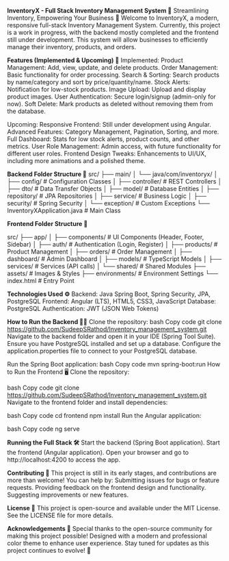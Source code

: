 **InventoryX - Full Stack Inventory Management System 🛒**
Streamlining Inventory, Empowering Your Business 💼
Welcome to InventoryX, a modern, responsive full-stack Inventory Management System. Currently, this project is a work in progress, with the backend mostly completed and the frontend still under development. This system will allow businesses to efficiently manage their inventory, products, and orders.

**Features (Implemented & Upcoming) 🚀**
Implemented:
Product Management: Add, view, update, and delete products.
Order Management: Basic functionality for order processing.
Search & Sorting: Search products by name/category and sort by price/quantity/name.
Stock Alerts: Notification for low-stock products.
Image Upload: Upload and display product images.
User Authentication: Secure login/signup (admin-only for now).
Soft Delete: Mark products as deleted without removing them from the database.

Upcoming:
Responsive Frontend: Still under development using Angular.
Advanced Features: Category Management, Pagination, Sorting, and more.
Full Dashboard: Stats for low stock alerts, product counts, and other metrics.
User Role Management: Admin access, with future functionality for different user roles.
Frontend Design Tweaks: Enhancements to UI/UX, including more animations and a polished theme.

**Backend Folder Structure 📂**
src/
├── main/
│   └── java/com/inventoryx/
│       ├── config/                 # Configuration Classes
│       ├── controller/             # REST Controllers
│       ├── dto/                    # Data Transfer Objects
│       ├── model/                  # Database Entities
│       ├── repository/             # JPA Repositories
│       ├── service/                # Business Logic
│       ├── security/               # Spring Security
│       └── exception/              # Custom Exceptions
└── InventoryXApplication.java     # Main Class

**Frontend Folder Structure 📂**

src/
├── app/
│   ├── components/                # UI Components (Header, Footer, Sidebar)
│   ├── auth/                      # Authentication (Login, Register)
│   ├── products/                  # Product Management
│   ├── orders/                    # Order Management
│   ├── dashboard/                 # Admin Dashboard
│   ├── models/                    # TypeScript Models
│   ├── services/                  # Services (API calls)
│   └── shared/                    # Shared Modules
├── assets/                        # Images & Styles
├── environments/                  # Environment Settings
└── index.html                     # Entry Point

**Technologies Used ⚙️**
Backend: Java Spring Boot, Spring Security, JPA, PostgreSQL
Frontend: Angular (LTS), HTML5, CSS3, JavaScript
Database: PostgreSQL
Authentication: JWT (JSON Web Tokens)

**How to Run the Backend 🏃‍♂️**
Clone the repository:
bash
Copy code
git clone https://github.com/SudeepSRathod/Inventory_management_system.git
Navigate to the backend folder and open it in your IDE (Spring Tool Suite).
Ensure you have PostgreSQL installed and set up a database.
Configure the application.properties file to connect to your PostgreSQL database.

Run the Spring Boot application:
bash
Copy code
mvn spring-boot:run
How to Run the Frontend 🖥️
Clone the repository:

bash
Copy code
git clone https://github.com/SudeepSRathod/Inventory_management_system.git
Navigate to the frontend folder and install dependencies:

bash
Copy code
cd frontend
npm install
Run the Angular application:

bash
Copy code
ng serve

**Running the Full Stack 🛠️**
Start the backend (Spring Boot application).
Start the frontend (Angular application).
Open your browser and go to http://localhost:4200 to access the app.

**Contributing 🤝**
This project is still in its early stages, and contributions are more than welcome! You can help by:
Submitting issues for bugs or feature requests.
Providing feedback on the frontend design and functionality.
Suggesting improvements or new features.

**License 📄**
This project is open-source and available under the MIT License. See the LICENSE file for more details.

**Acknowledgements 🙏**
Special thanks to the open-source community for making this project possible!
Designed with a modern and professional color theme to enhance user experience.
Stay tuned for updates as this project continues to evolve! 🎉

